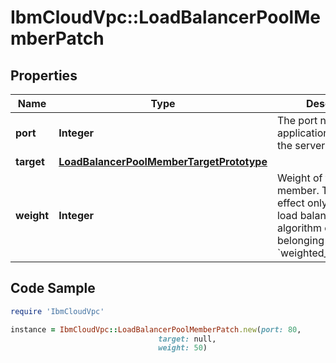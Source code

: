 # IbmCloudVpc::LoadBalancerPoolMemberPatch

## Properties

Name | Type | Description | Notes
------------ | ------------- | ------------- | -------------
**port** | **Integer** | The port number of the application running in the server member. | [optional] 
**target** | [**LoadBalancerPoolMemberTargetPrototype**](LoadBalancerPoolMemberTargetPrototype.md) |  | [optional] 
**weight** | **Integer** | Weight of the server member. This takes effect only when the load balancing algorithm of its belonging pool is &#x60;weighted_round_robin&#x60;. | [optional] 

## Code Sample

```ruby
require 'IbmCloudVpc'

instance = IbmCloudVpc::LoadBalancerPoolMemberPatch.new(port: 80,
                                 target: null,
                                 weight: 50)
```


